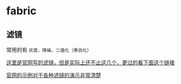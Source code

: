 # fabric
## 滤镜
常用的有 `灰度，降噪，二值化（黑白化）`

[这里是官网写的滤镜，但是实际上还不止这几个，更过的看下面这个链接](http://fabricjs.com/docs/fabric.Image.filters.html)

[官网的示例对于各种滤镜的演示非常清楚](http://fabricjs.com/image-filters)